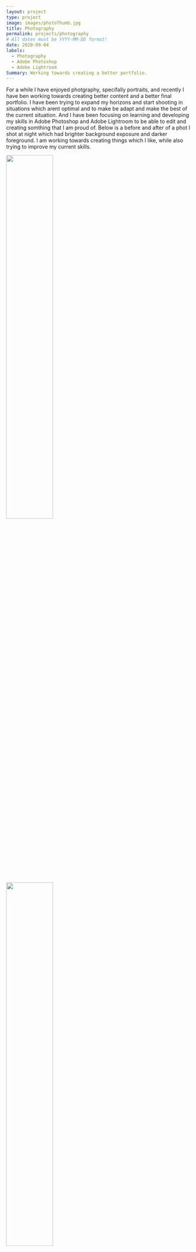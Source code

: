 ```yaml
---
layout: project
type: project
image: images/photoThumb.jpg
title: Photography
permalink: projects/photography
# All dates must be YYYY-MM-DD format!
date: 2020-09-04
labels:
  - Photography
  - Adobe Photoshop
  - Adobe Lightroom 
Summary: Working towards creating a better portfolio. 
---
```


For a while I have enjoyed photgraphy, specifally portraits, and recently I have ben working towards creating better content and a better final portfolio. I have been trying to expand my horizons and start shooting in situations which arent optimal and to make be adapt and make the best of the current situation. And I have been focusing on learning and developing my skills in Adobe Photoshop and Adobe Lightroom to be able to edit and creating somthing that I am proud of.  Below is a before and after of a phot I shot at night which had brighter background exposure and darker foreground. I am working towards creating things which I like, while also trying to improve my current skills. 

 
 <div class="row">
  <div class="column">
    <img src="../images/photoBefore.jpg"style="width:50%">
  </div>
  <div class="column">
    <img src="../images/photoAfter.jpg" style="width:50%">
  </div>
</div>


